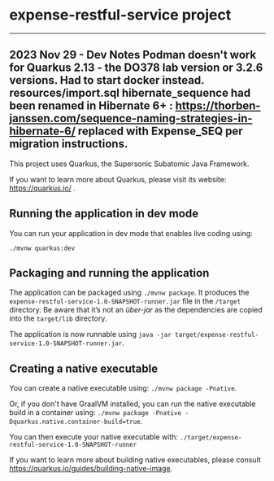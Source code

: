 # expense-restful-service project

-------------------------------------------
2023 Nov 29 - Dev Notes
Podman doesn't work for Quarkus 2.13 - the DO378 lab version or 3.2.6 versions.  Had to start docker instead.  
resources/import.sql 
hibernate_sequence had been renamed in Hibernate 6+ : https://thorben-janssen.com/sequence-naming-strategies-in-hibernate-6/
replaced with Expense_SEQ per migration instructions.
-------------------------------------------

This project uses Quarkus, the Supersonic Subatomic Java Framework.

If you want to learn more about Quarkus, please visit its website: https://quarkus.io/ .

## Running the application in dev mode

You can run your application in dev mode that enables live coding using:
```
./mvnw quarkus:dev
```

## Packaging and running the application

The application can be packaged using `./mvnw package`.
It produces the `expense-restful-service-1.0-SNAPSHOT-runner.jar` file in the `/target` directory.
Be aware that it’s not an _über-jar_ as the dependencies are copied into the `target/lib` directory.

The application is now runnable using `java -jar target/expense-restful-service-1.0-SNAPSHOT-runner.jar`.

## Creating a native executable

You can create a native executable using: `./mvnw package -Pnative`.

Or, if you don't have GraalVM installed, you can run the native executable build in a container using: `./mvnw package -Pnative -Dquarkus.native.container-build=true`.

You can then execute your native executable with: `./target/expense-restful-service-1.0-SNAPSHOT-runner`

If you want to learn more about building native executables, please consult https://quarkus.io/guides/building-native-image.